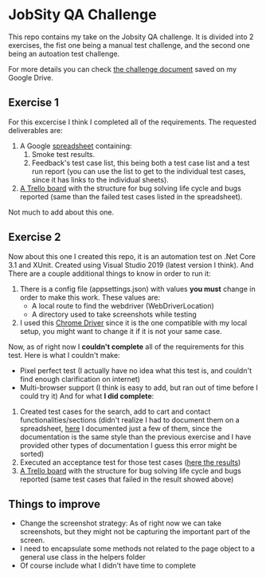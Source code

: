 #   JobSity QA Challenge

This repo contains my take on the Jobsity QA challenge. It is divided into 2 exercises, the fist one being a manual test challenge, and the second one being an autoation test challenge.

For more details you can check [the challenge document](https://drive.google.com/file/d/1rjr3gBM2KTlG8L48kkQpy4bMCfvzCg01/view?usp=sharing) saved on my Google Drive.

##  Exercise 1
For this excercise I think I completed all of the requirements. The requested deliverables are:

1. A Google [spreadsheet](https://docs.google.com/spreadsheets/d/1gSY-25xvhlYIuUHByprNL9204zfndYU0gjBrW6D5g8A/edit?usp=sharing) containing:
    1. Smoke test results.
    2. Feedback's test case list, this being both a test case list and a test run report (you can use the list to get to the individual test cases, since it has links to the individual sheets).
2. [A Trello board](https://trello.com/invite/b/w0A4PsUo/c75f2554abd4ae35b27ede464ea0ce8b/manual-test-board) with the structure for bug solving life cycle and bugs reported (same than the failed test cases listed in the spreadsheet).

Not much to add about this one.

##  Exercise 2
Now about this one I created this repo, it is an automation test on .Net Core 3.1 and XUnit. Created using Visual Studio 2019 (latest version I think). And There are a couple additional things to know in order to run it:
1.  There is a config file (appsettings.json) with values **you must** change in order to make this work. These values are:
    -   A local route to find the webdriver (WebDriverLocation)
    -   A directory used to take screenshots while testing
2. I used this [Chrome Driver](https://drive.google.com/file/d/1gdaXGeI5GKDz2stZsA4vW8q1OzmOohKC/view?usp=sharing) since it is the one compatible with my local setup, you might want to change it if it is not your same case.

Now, as of right now I **couldn't complete** all of the requirements for this test. Here is what I couldn't make:
-   Pixel perfect test (I actually have no idea what this test is, and couldn't find enough clarification on internet)
-   Multi-browser support (I think is easy to add, but ran out of time before I could try it)
And for what **I did complete**:
1.   Created test cases for the search, add to cart and contact functionalities/sections (didn't realize I had to document them on a spreadsheet, [here](https://docs.google.com/spreadsheets/d/1tL9HE6k7DuOYy4OKwBbgDXsp6zyz2Qs4Uj-d53wxcYQ/edit?usp=sharing) I documented just a few of them, since the documentation is the same style than the previous exercise and I have provided other types of documentation I guess this error might be sorted)
2.   Executed an acceptance test for those test cases ([here the results](https://drive.google.com/file/d/1XLFnPIEuYGcwNdQtOLpgq-l0VyalXjtA/view?usp=sharing))
3.   [A Trello board](https://trello.com/invite/b/2nEGQpaX/e361f5f4683246098e5493e80b8ba50e/automation-board) with the structure for bug solving life cycle and bugs reported (same test cases that failed in the result showed above)

##  Things to improve
-   Change the screenshot strategy: As of right now we can take screenshots, but they might not be capturing the important part of the screen.
-   I need to encapsulate some methods not related to the page object to a general use class in the helpers folder
-   Of course include what I didn't have time to complete